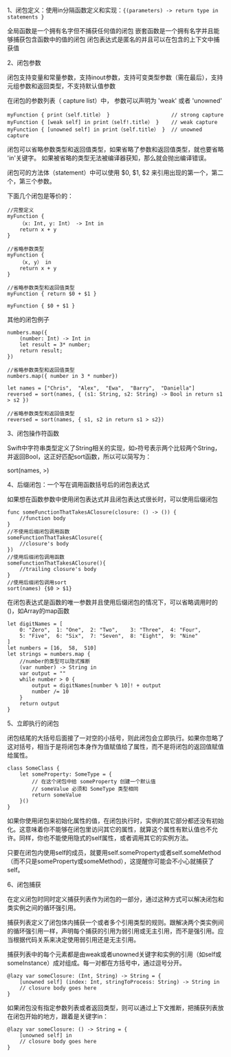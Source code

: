 1、闭包定义：使用in分隔函数定义和实现：`{(parameters) -> return type in statements }`

全局函数是一个拥有名字但不捕获任何值的闭包
嵌套函数是一个拥有名字并且能够捕获包含函数中的值的闭包
闭包表达式是匿名的并且可以在包含的上下文中捕获值

2、闭包参数

闭包支持变量和常量参数，支持inout参数，支持可变类型参数（需在最后），支持元组参数和返回类型，不支持默认值参数

在闭包的参数列表（ capture list）中， 参数可以声明为 'weak' 或者 'unowned'

	myFunction { print（self.title） }                    // strong capture
	myFunction { [weak self] in print（self!.title） }    // weak capture
	myFunction { [unowned self] in print（self.title） }  // unowned capture

闭包可以省略参数类型和返回值类型，如果省略了参数和返回值类型，就也要省略 'in'关键字。 如果被省略的类型无法被编译器获知，那么就会抛出编译错误。

闭包可的方法体（statement）中可以使用 $0, $1, $2 来引用出现的第一个，第二个，第三个参数。

下面几个闭包是等价的：

	//完整定义
	myFunction {
	    （x: Int, y: Int） -> Int in
	    return x + y
	}
	
	//省略参数类型
	myFunction {
	    （x, y） in
	    return x + y
	}
	
	//省略参数类型和返回值类型
	myFunction { return $0 + $1 }
	
	myFunction { $0 + $1 }

其他的闭包例子

	numbers.map({
		(number: Int) -> Int in
		let result = 3* number;
		return result;
	})
	
	//省略参数类型和返回值类型
	numbers.map({ number in 3 * number})
	
	let names = ["Chris",  "Alex",  "Ewa",  "Barry",  "Daniella"]
	reversed = sort(names, { (s1: String, s2: String) -> Bool in return s1 > s2 })
	
	//省略参数类型和返回值类型
	reversed = sort(names, { s1, s2 in return s1 > s2})

3、闭包操作符函数

Swift中字符串类型定义了String相关的实现，如`>`符号表示两个比较两个String，并返回Bool，这正好匹配sort函数，所以可以简写为：

sort(names, >)

4、后缀闭包：一个写在调用函数括号后的闭包表达式

如果想在函数参数中使用闭包表达式并且闭包表达式很长时，可以使用后缀闭包

	func someFunctionThatTakesAClosure(closure: () -> ()) {
	    //function body
	}
	//不使用后缀闭包调用函数
	someFunctionThatTakesAClosure({
		//closure's body
	})
	//使用后缀闭包调用函数
	someFunctionThatTakesAClosure(){
		//trailing closure's body
	}
	//使用后缀闭包调用sort
	sort(names) {$0 > $1}

在闭包表达式是函数的唯一参数并且使用后缀闭包的情况下，可以省略调用时的()，如Array的map函数
	
	let digitNames = [
	    0: "Zero",  1: "One",  2: "Two",    3: "Three",  4: "Four",
	    5: "Five",  6: "Six",  7: "Seven",  8: "Eight",  9: "Nine"
	]
	let numbers = [16,  58,  510]
	let strings = numbers.map {
		//number的类型可以隐式推断
		(var number) -> String in
		var output = ""
		while number > 0 {
			output = digitNames[number % 10]! + output
			number /= 10
		}
		return output
	}

5、立即执行的闭包

闭包结尾的大括号后面接了一对空的小括号，则此闭包会立即执行。如果你忽略了这对括号，相当于是将闭包本身作为值赋值给了属性，而不是将闭包的返回值赋值给属性。
	
	class SomeClass {
	    let someProperty: SomeType = {
	        // 在这个闭包中给 someProperty 创建一个默认值
	        // someValue 必须和 SomeType 类型相同
	        return someValue
	    }()
	}

如果你使用闭包来初始化属性的值，在闭包执行时，实例的其它部分都还没有初始化。这意味着你不能够在闭包里访问其它的属性，就算这个属性有默认值也不允许。同样，你也不能使用隐式的self属性，或者调用其它的实例方法。

只要在闭包内使用self的成员，就要用self.someProperty或者self.someMethod（而不只是someProperty或someMethod），这提醒你可能会不小心就捕获了self。

6、闭包捕获

在定义闭包时同时定义捕获列表作为闭包的一部分，通过这种方式可以解决闭包和类实例之间的循环强引用。

捕获列表定义了闭包体内捕获一个或者多个引用类型的规则。跟解决两个类实例间的循环强引用一样，声明每个捕获的引用为弱引用或无主引用，而不是强引用。应当根据代码关系来决定使用弱引用还是无主引用。

捕获列表中的每个元素都是由weak或者unowned关键字和实例的引用（如self或someInstance）成对组成。每一对都在方括号中，通过逗号分开。

	@lazy var someClosure: (Int, String) -> String = {
	    [unowned self] (index: Int, stringToProcess: String) -> String in
	    // closure body goes here
	}

如果闭包没有指定参数列表或者返回类型，则可以通过上下文推断，把捕获列表放在闭包开始的地方，跟着是关键字in：

	@lazy var someClosure: () -> String = {
	    [unowned self] in
	    // closure body goes here
	}
